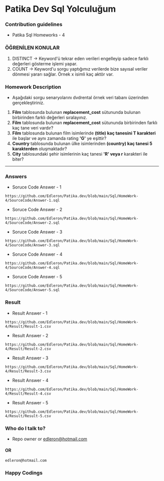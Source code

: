 # Patika Dev Sql Yolculuğum

### Contribution guidelines

* Patika Sql Homeworks - 4

### ÖĞRENİLEN KONULAR
1. DISTINCT -> Keyword'ü tekrar eden verileri engelleyip sadece farklı değerleri gösterme işlemi yapar.
2. COUNT -> Keyword'u sorgu yaptığımız verilerde bize sayısal veriler dönmesi yararı sağlar. Örnek x isimli kaç aktör var.

### Homework Description

* Aşağıdaki sorgu senaryolarını dvdrental örnek veri tabanı üzerinden gerçekleştiriniz.

1. **Film** tablosunda bulunan **replacement_cost** sütununda bulunan birbirinden farklı değerleri sıralayınız.
2. **Film** tablosunda bulunan **replacement_cost** sütununda birbirinden farklı kaç tane veri vardır?
3. **Film** tablosunda bulunan film isimlerinde **(title) kaç tanesini T karakteri** ile başlar ve aynı zamanda rating **'G'** ye eşittir?
4. **Country** tablosunda bulunan ülke isimlerinden **(country) kaç tanesi 5 karakterden** oluşmaktadır?
5. **City** tablosundaki şehir isimlerinin kaç tanesi **'R' veya r** karakteri ile biter?

------

### Answers

* Soruce Code Answer - 1
```
https://github.com/Edleron/Patika.dev/blob/main/Sql/HomeWork-4/SourceCode/Answer-1.sql
```

* Soruce Code Answer - 2
```
https://github.com/Edleron/Patika.dev/blob/main/Sql/HomeWork-4/SourceCode/Answer-2.sql
```

* Soruce Code Answer - 3
```
https://github.com/Edleron/Patika.dev/blob/main/Sql/HomeWork-4/SourceCode/Answer-3.sql
```

* Soruce Code Answer - 4
```
https://github.com/Edleron/Patika.dev/blob/main/Sql/HomeWork-4/SourceCode/Answer-4.sql
```

* Soruce Code Answer - 5
```
https://github.com/Edleron/Patika.dev/blob/main/Sql/HomeWork-4/SourceCode/Answer-5.sql
```

### Result

* Result Answer - 1
```
https://github.com/Edleron/Patika.dev/blob/main/Sql/HomeWork-4/Result/Result-1.csv
```

* Result Answer - 2
```
https://github.com/Edleron/Patika.dev/blob/main/Sql/HomeWork-4/Result/Result-2.csv
```

* Result Answer - 3
```
https://github.com/Edleron/Patika.dev/blob/main/Sql/HomeWork-4/Result/Result-3.csv
```

* Result Answer - 4
```
https://github.com/Edleron/Patika.dev/blob/main/Sql/HomeWork-4/Result/Result-4.csv
```

* Result Answer - 5
```
https://github.com/Edleron/Patika.dev/blob/main/Sql/HomeWork-4/Result/Result-5.csv
```

### Who do I talk to?

* Repo owner or edleron@hotmail.com

#### OR 
``` 
edleron@hotmail.com 
```

### Happy Codings